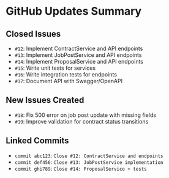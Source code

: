 # GitHub Updates Summary

##  Closed Issues
- `#12`: Implement ContractService and API endpoints
- `#13`: Implement JobPostService and API endpoints
- `#14`: Implement ProposalService and API endpoints
- `#15`: Write unit tests for services
- `#16`: Write integration tests for endpoints
- `#17`: Document API with Swagger/OpenAPI

##  New Issues Created
- `#18`: Fix 500 error on job post update with missing fields
- `#19`: Improve validation for contract status transitions

##  Linked Commits
- `commit abc123`: `Close #12: ContractService and endpoints`
- `commit def456`: `Close #13: JobPostService implementation`
- `commit ghi789`: `Close #14: ProposalService + tests`
